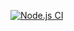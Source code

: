 
[![Node.js CI](https://github.com/Rhyno150/bootcamp-terminal-tests/actions/workflows/node.js.yml/badge.svg)](https://github.com/Rhyno150/bootcamp-terminal-tests/actions/workflows/node.js.yml)